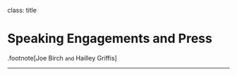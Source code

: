 class: title

# Speaking Engagements and Press

.footnote[Joe Birch <small>and</small> Hailley Griffis]

---
